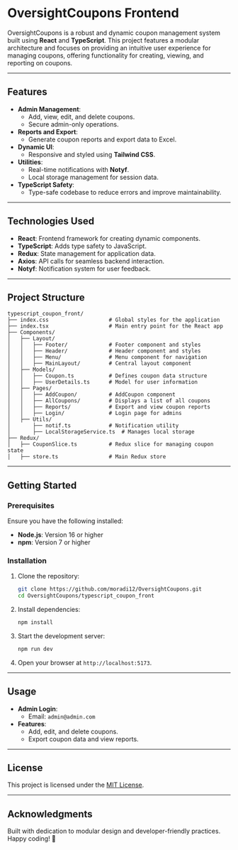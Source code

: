
# OversightCoupons Frontend

OversightCoupons is a robust and dynamic coupon management system built using **React** and **TypeScript**. This project features a modular architecture and focuses on providing an intuitive user experience for managing coupons, offering functionality for creating, viewing, and reporting on coupons.

---

## Features

- **Admin Management**: 
  - Add, view, edit, and delete coupons.
  - Secure admin-only operations.
- **Reports and Export**: 
  - Generate coupon reports and export data to Excel.
- **Dynamic UI**: 
  - Responsive and styled using **Tailwind CSS**.
- **Utilities**: 
  - Real-time notifications with **Notyf**.
  - Local storage management for session data.
- **TypeScript Safety**: 
  - Type-safe codebase to reduce errors and improve maintainability.

---

## Technologies Used

- **React**: Frontend framework for creating dynamic components.
- **TypeScript**: Adds type safety to JavaScript.
- **Redux**: State management for application data.
- **Axios**: API calls for seamless backend interaction.
- **Notyf**: Notification system for user feedback.

---

## Project Structure

```
typescript_coupon_front/
├── index.css                   # Global styles for the application
├── index.tsx                   # Main entry point for the React app
├── Components/
│   ├── Layout/
│   │   ├── Footer/             # Footer component and styles
│   │   ├── Header/             # Header component and styles
│   │   ├── Menu/               # Menu component for navigation
│   │   ├── MainLayout/         # Central layout component
│   ├── Models/
│   │   ├── Coupon.ts           # Defines coupon data structure
│   │   ├── UserDetails.ts      # Model for user information
│   ├── Pages/
│   │   ├── AddCoupon/          # AddCoupon component
│   │   ├── AllCoupons/         # Displays a list of all coupons
│   │   ├── Reports/            # Export and view coupon reports
│   │   ├── Login/              # Login page for admins
│   ├── Utils/
│       ├── notif.ts            # Notification utility
│       ├── LocalStorageService.ts  # Manages local storage
├── Redux/
│   ├── CouponSlice.ts          # Redux slice for managing coupon state
│   ├── store.ts                # Main Redux store
```

---

## Getting Started

### Prerequisites

Ensure you have the following installed:
- **Node.js**: Version 16 or higher
- **npm**: Version 7 or higher

### Installation

1. Clone the repository:
   ```bash
   git clone https://github.com/moradi12/OversightCoupons.git
   cd OversightCoupons/typescript_coupon_front
   ```

2. Install dependencies:
   ```bash
   npm install
   ```

3. Start the development server:
   ```bash
   npm run dev
   ```

4. Open your browser at `http://localhost:5173`.

---

## Usage

- **Admin Login**:
  - Email: `admin@admin.com`
- **Features**:
  - Add, edit, and delete coupons.
  - Export coupon data and view reports.

---

## License

This project is licensed under the [MIT License](LICENSE).

---

## Acknowledgments

Built with dedication to modular design and developer-friendly practices. Happy coding! 🚀
